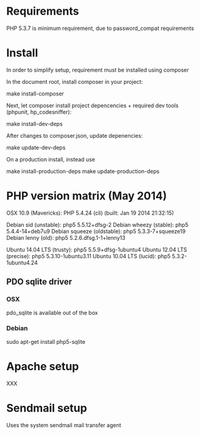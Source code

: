 # Requirements

PHP 5.3.7 is minimum requirement, due to password_compat requirements




# Install

In order to simplify setup, requirement must be installed using composer

In the document root, install composer in your project:

  make install-composer

Next, let composer install project depencencies + required dev tools (phpunit, hp_codesniffer):

  make install-dev-deps

After changes to composer.json, update depenencies:

  make update-dev-deps

On a production install, instead use

  make install-production-deps
  make update-production-deps






# PHP version matrix (May 2014)

OSX 10.9 (Mavericks):         PHP 5.4.24 (cli) (built: Jan 19 2014 21:32:15)

Debian sid (unstable):        php5 5.5.12+dfsg-2
Debian wheezy (stable):       php5 5.4.4-14+deb7u9
Debian squeeze (oldstable):   php5 5.3.3-7+squeeze19
Debian lenny (old):           php5 5.2.6.dfsg.1-1+lenny13

Ubuntu 14.04 LTS (trusty):    php5 5.5.9+dfsg-1ubuntu4
Ubuntu 12.04 LTS (precise):   php5 5.3.10-1ubuntu3.11
Ubuntu 10.04 LTS (lucid):     php5 5.3.2-1ubuntu4.24





## PDO sqlite driver

### OSX

pdo_sqlite is available out of the box

### Debian

  sudo apt-get install php5-sqlite




# Apache setup


XXX




# Sendmail setup

Uses the system sendmail mail transfer agent


